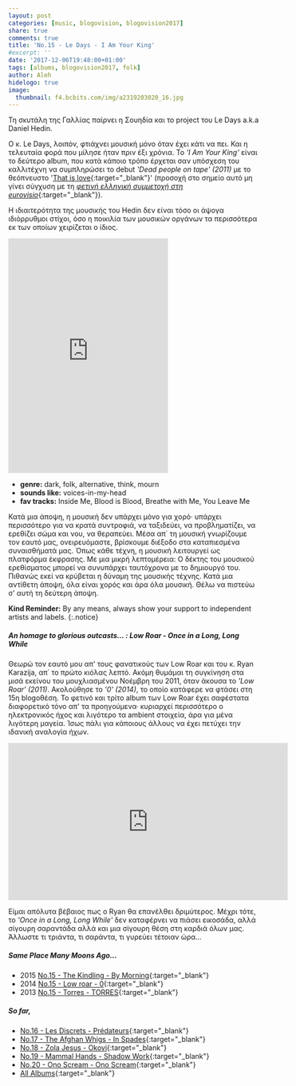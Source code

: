 ```yaml
---
layout: post
categories: [music, blogovision, blogovision2017]
share: true
comments: true
title: 'No.15 - Le Days - I Am Your King'
#excerpt: ''
date: '2017-12-06T19:48:00+01:00'
tags: [albums, blogovision2017, folk]
author: Aleh
hidelogo: true
image:
  thumbnail: f4.bcbits.com/img/a2319203020_16.jpg
---
```

Τη σκυτάλη της Γαλλίας παίρνει η Σουηδία και το project του Le Days a.k.a Daniel Hedin.

Ο κ. Le Days, λοιπόν, φτιάχνει μουσική μόνο όταν έχει κάτι να πει. Και η τελευταία φορά που μίλησε ήταν πριν έξι χρόνια. To *'I Am Your King'* είναι το δεύτερο album, που κατά κάποιο τρόπο έρχεται σαν υπόσχεση του καλλιτέχνη να συμπληρώσει το debut *'Dead people on tape' (2011)* με το θεόπνευστο '[That is love](https://ledays.bandcamp.com/track/that-is-love){:target="_blank"}' (προσοχή στο σημείο αυτό μη γίνει σύγχυση με τη [*φετινή ελληνική συμμετοχή στη eurovisio*](https://www.youtube.com/watch?v=R_kLtgFPnbk){:target="_blank"}).

Η ιδιαιτερότητα της μουσικής του Hedin δεν είναι τόσο οι άψογα ιδιόρρυθμοι στίχοι, όσο η ποικιλία των μουσικών οργάνων τα περισσότερα εκ των οποίων χειρίζεται ο ίδιος.

<iframe style="border: 0; width: 320px; height: 470px;" src="https://bandcamp.com/EmbeddedPlayer/album=1947151197/size=large/bgcol=ffffff/linkcol=0687f5/tracklist=false/track=2004395742/transparent=true/" seamless><a href="http://ledays.bandcamp.com/album/i-am-your-king">I Am Your King by Le Days</a></iframe>

* **genre:** dark, folk, alternative, think, mourn
* **sounds like:** voices-in-my-head
* **fav tracks:** Inside Me, Blood is Blood, Breathe with Me, You Leave Me

Κατά μια άποψη, η μουσική δεν υπάρχει μόνο για χορό· υπάρχει περισσότερο για να κρατά συντροφιά, να ταξιδεύει, να προβληματίζει, να ερεθίζει σώμα και νου, να θεραπεύει. Μέσα απ΄ τη μουσική γνωρίζουμε τον εαυτό μας, ονειρευόμαστε, βρίσκουμε διέξοδο στα καταπιεσμένα συναισθήματά μας. Όπως κάθε τέχνη, η μουσική λειτουργεί ως πλατφόρμα έκφρασης. Με μια μικρή λεπτομέρεια: Ο δέκτης του μουσικού ερεθίσματος μπορεί να συνυπάρχει ταυτόχρονα με το δημιουργό του. Πιθανώς εκεί να κρύβεται η δύναμη της μουσικής τέχνης. Κατά μια αντίθετη άποψη, όλα είναι χορός και άρα όλα μουσική. Θέλω να πιστεύω σ' αυτή τη δεύτερη άποψη.

**Kind Reminder:** By any means, always show your support to independent artists and labels.
{:.notice}

<div class="text-divider"></div>

##### <i class="fa fa-hand-o-right"></i> An homage to glorious outcasts... : Low Roar - Once in a Long, Long While

Θεωρώ τον εαυτό μου απ' τους φανατικούς των Low Roar και του κ. Ryan Karazija, απ΄ το πρώτο κιόλας λεπτό. Ακόμη θυμάμαι τη συγκίνηση στα μισά εκείνου του μουχλιασμένου Νοέμβρη του 2011, όταν άκουσα το *'Low Roar' (2011)*. Ακολούθησε το *'0' (2014)*, το οποίο κατάφερε να φτάσει στη 15η blogoθέση. Το φετινό και τρίτο album των Low Roar έχει σαφέστατα διαφορετικό τόνο απ' τα προηγούμενα· κυριαρχεί περισσότερο ο ηλεκτρονικός ήχος και λιγότερο τα ambient στοιχεία, άρα για μένα λιγότερη μαγεία. Ίσως πάλι για κάποιους άλλους να έχει πετύχει την ιδανική αναλογία ήχων.

<iframe class="center" width="560" height="315" src="https://www.youtube.com/embed/-qJwU8H8UqQ?rel=0&amp;showinfo=0" frameborder="0" allowfullscreen></iframe>

Είμαι απόλυτα βέβαιος πως o Ryan θα επανέλθει δριμύτερος. Μέχρι τότε, το *'Once in a Long, Long While'* δεν καταφέρνει να πιάσει εικοσάδα, αλλά σίγουρη σαραντάδα αλλά και μια σίγουρη θέση στη καρδιά όλων μας. Άλλωστε τι τριάντα, τι σαράντα, τι γυρεύει τέτοιαν ώρα...

##### <i class="fa fa-hand-o-right"></i> Same Place Many Moons Ago...

* 2015 [No.15 - The Kindling - By Morning](/music/blogovision/blogovision2015/blogovision2015-no15/){:target="_blank"}
* 2014 [No.15 - Low roar - 0](/music/blogovision/blogovision2014/blogovision2014-no15/){:target="_blank"}
* 2013 [No.15 - Torres - TORRES](/music/blogovision/blogovision2013/blogovision2013-no15/){:target="_blank"}

##### <i class="fa fa-hand-o-right"></i> So far,

* [No.16 - Les Discrets - Prédateurs](/music/blogovision/blogovision2017/no16/){:target="_blank"}
* [No.17 - The Afghan Whigs - In Spades](/music/blogovision/blogovision2017/no17/){:target="_blank"}
* [No.18 - Zola Jesus - Okovi](/music/blogovision/blogovision2017/no18/){:target="_blank"}
* [No.19 - Mammal Hands - Shadow Work](/music/blogovision/blogovision2017/no19/){:target="_blank"}
* [No.20 - Ono Scream - Ono Scream](/music/blogovision/blogovision2017/no20/){:target="_blank"}
* [All Albums](/music/new-albums-2017/){:target="_blank"}